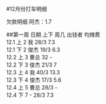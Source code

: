 #12月份打车明细

欠款明细
阿杰：1.7

##第一周
日期  上下  周几  出钱者  均摊费<br />
12.1  上  2 我  28/3 7.3<br />
12.1  下  2 俊杰  19/3 6.3<br />
12.2  上  3 曹总  32 -<br />
12.2  下  3 俊杰  21/3 7<br />
12.3  上  4 我  40/3 13.3<br />
12.3  下  4 俊杰  17/3 5.6<br />
12.4  上  5 曹总  28/3 -<br />
12.4  下  7 -  28/3 7.3<br />
